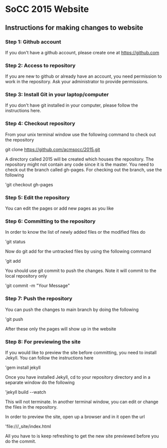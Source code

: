 # SoCC 2015 Website

## Instructions for making changes to website

### Step 1: Github account

If you don't have a github account, please create one at https://github.com

### Step 2: Access to repository

If you are new to github or already have an account, you need permission to work in the repository. Ask your administrator 
to provide permissions.

### Step 3: Install Git in your laptop/computer

If you don't have git installed in your computer, please follow the instructions here. 

### Step 4: Checkout repository

From your unix terminal window use the following command to check out the repository

git clone https://github.com/acmsocc/2015.git

A directory called 2015 will be created which houses the repository. The repository might not contain any code since it is the master. You need to check out the branch called gh-pages. 
For checking out the branch, use the following

'git checkout gh-pages

### Step 5: Edit the repository

You can edit the pages or add new pages as you like

### Step 6: Committing to the repository

In order to know the list of newly added files or the modified files do 

'git status 

Now do git add for the untracked files by using the following command

'git add <filename>

You should use git commit to push the changes. Note it will commit to the local repository only

'git commit -m "Your Message"

### Step 7: Push the repository 

You can push the changes to main branch by doing the following

'git push 

After these only the pages will show up in the website

### Step 8: For previewing the site

If you would like to preview the site before committing, you need to install Jekyll. You can follow the instructions here 

'gem install jekyll

Once you have installed Jekyll, cd to your repository directory and in a separate window do the following

'jekyll build --watch

This will not terminate. In another terminal window, you can edit or change the files in the repository. 

In order to preview the site, open up a browser and in it open the url 

'file://<absolute path of directory where the repo is>/_site/index.html

All you have to is keep refreshing to get the new site previewed before you do the commit.
